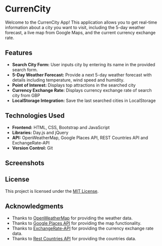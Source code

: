 # CurrenCity

Welcome to the CurrenCity App! This application allows you to get real-time information about a city you want to visit, including the 5-day weather forecast, a live map from Google Maps, and the current currency exchange rate.

## Features

- **Search City Form:** User inputs city by entering its name in the provided search form.
- **5-Day Weather Forecast:** Provide a next 5-day weather forecast with details including temperature, wind speed and humidity.
- **Point of Interest:** Displays top attractions in the searched city
- **Currency Exchange Rate:** Displays currency exchange rate of search city from GBP
- **LocalStorage Integration:** Save the last searched cities in LocalStorage

## Technologies Used

- **Frontend:** HTML, CSS, Bootstrap and JavaScript
- **Libraries:** Day.js and jQuery
- **API:** OpenWeatherMap, Google Places API, REST Countries API and ExchangeRate-API 
- **Version Control:** Git

## Screenshots


## License

This project is licensed under the [MIT License](LICENSE).

## Acknowledgments
- Thanks to [OpenWeatherMap](https://openweathermap.org/) for providing the weather data.
- Thanks to [Google Places API](https://developers.google.com/maps/documentation/javascript/places) for providing the map functionality.
- Thanks to [ExchangeRate-API](https://www.exchangerate-api.com/) for providing the currency exchange rate data.
- Thanks to [Rest Countries API](https://restcountries.com/) for providing the countries data.